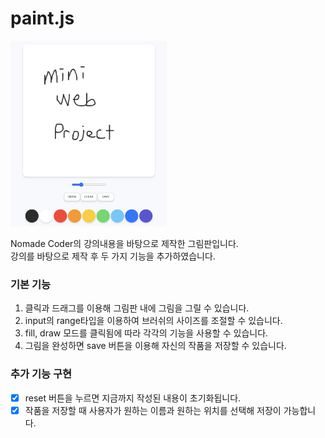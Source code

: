 # paint.js

<img width="250px" src="./images/readmeImage.png" />
<br/>

Nomade Coder의 강의내용을 바탕으로 제작한 그림판입니다. <br />
강의를 바탕으로 제작 후 두 가지 기능을 추가하였습니다.<br />

### 기본 기능

1. 클릭과 드래그를 이용해 그림판 내에 그림을 그릴 수 있습니다.
2. input의 range타입을 이용하여 브러쉬의 사이즈를 조절할 수 있습니다.
3. fill, draw 모드를 클릭됨에 따라 각각의 기능을 사용할 수 있습니다.
4. 그림을 완성하면 save 버튼을 이용해 자신의 작품을 저장할 수 있습니다.

### 추가 기능 구현

- [x] reset 버튼을 누르면 지금까지 작성된 내용이 초기화됩니다. <br/>
- [x] 작품을 저장할 때 사용자가 원하는 이름과 원하는 위치를 선택해 저장이 가능합니다.
